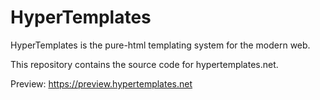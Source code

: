 # HyperTemplates

HyperTemplates is the pure-html templating system for the modern web.

This repository contains the source code for hypertemplates.net.

Preview: https://preview.hypertemplates.net
